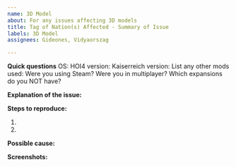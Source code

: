 ```yaml
---
name: 3D Model
about: For any issues affecting 3D models
title: Tag of Nation(s) Affected - Summary of Issue
labels: 3D Model
assignees: Gideones, Vidyaorszag

---
```


**Quick questions**
OS:
HOI4 version:
Kaiserreich version:
List any other mods used:
Were you using Steam?
Were you in multiplayer?
Which expansions do you NOT have?

**Explanation of the issue:**


**Steps to reproduce:**

1.

2.

**Possible cause:**


**Screenshots:**
